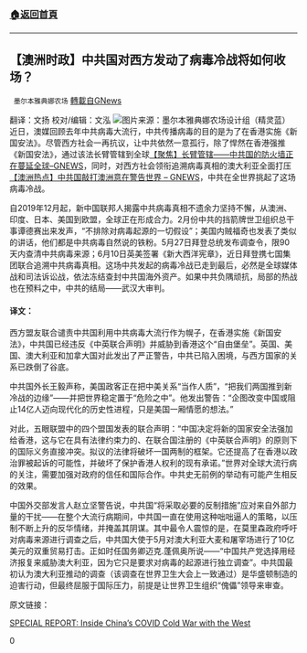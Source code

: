 ###  [:house:返回首頁](https://github.com/ourhimalayas/txt)
---

## 【澳洲时政】中共国对西方发动了病毒冷战将如何收场？
` 墨尔本雅典娜农场` [轉載自GNews](https://gnews.org/zh-hans/1326178/)

翻译：文扬
校对/编辑：文泓
![]()![](https://gnews-media-offload.s3.amazonaws.com/wp-content/uploads/2021/06/16024204/image001-33.png)图片来源：墨尔本雅典娜农场设计组（精灵蓝）
近日，澳媒回顾去年中共病毒大流行，中共传播病毒的目的是为了在香港实施《新国安法》。尽管西方社会一再抗议，让中共依然一意孤行，除了悍然在香港强推《新国安法》，通过该法长臂管辖到全球[【聚焦】长臂管辖——中共国的防火墙正在蔓延全球–GNEWS](https://gnews.org/zh-hans/1307049/)，同时，对西方社会领衔追溯病毒真相的澳大利亚全面打压[【澳洲热点】中共国敲打澳洲意在警告世界 – GNEWS](https://gnews.org/zh-hans/1290907/)，中共在全世界挑起了这场病毒冷战。

自2019年12月起，新中国联邦人揭露中共病毒真相不遗余力坚持不懈，从澳洲、印度、日本、美国到欧盟，全球正在形成合力。2月份中共的挡箭牌世卫组织总干事谭德赛出来发声，“不排除对病毒起源的一切假设”；美国内贼福奇也发表了类似的讲话，他们都是中共病毒自然说的铁粉。5月27日拜登总统发布调查令，限90天内查清中共病毒来源；6月10日英美签署《新大西洋宪章》，近日拜登携七国集团联合追溯中共病毒真相。这场中共发起的病毒冷战已走到最后，必然是全球媒体战和司法诉讼战，依法冻结查封中共国海外资产。如果中共负隅顽抗，局部的热战也在预料之中，中共的结局——武汉大审判。

#### 译文：

西方盟友联合谴责中共国利用中共病毒大流行作为幌子，在香港实施《新国安法》，中共国已经违反《中英联合声明》并威胁到香港这个“自由堡垒”。英国、美国、澳大利亚和加拿大国对此发出了严正警告，中共已陷入困境，与西方国家的关系已跌倒了谷底。

中共国外长王毅声称，美国政客正在把中美关系“当作人质”，“把我们两国推到新冷战的边缘”——并把世界稳定置于“危险之中”。他发出警告：“企图改变中国或阻止14亿人迈向现代化的历史性进程，只是美国一厢情愿的想法。”

对此，五眼联盟中的四个盟国发表的联合声明：“中国决定将新的国家安全法强加给香港，这与它在具有法律约束力的、在联合国注册的《中英联合声明》的原则下的国际义务直接冲突。拟议的法律将破坏一国两制的框架。它还提高了在香港以政治罪被起诉的可能性，并破坏了保护香港人权利的现有承诺。”世界对全球大流行病的关注，需要加强对政府的信任和国际合作。中共史无前例的举动有可能产生相反的效果。

中国外交部发言人赵立坚警告说，中共国“将采取必要的反制措施”应对来自外部力量的干扰——在整个大流行病期间，中共国一直在使用这种咄咄逼人的策略，以压制不断上升的反华情绪，并掩盖其阴谋。其中最令人震惊的是，在莫里森政府呼吁对病毒来源进行调查之后，中共国大使于5月对澳大利亚大麦和屠宰场进行了10亿美元的双重贸易打击。正如时任国务卿迈克.蓬佩奥所说——“中国共产党选择用经济报复来威胁澳大利亚，因为它只是要求对病毒的起源进行独立调查”。中共国最初认为澳大利亚推动的调查（该调查在世界卫生大会上一致通过）是华盛顿制造的迫害行动，但最终屈服于国际压力，前提是让世界卫生组织“傀儡”领导来审查。

原文链接：

[SPECIAL REPORT: Inside China’s COVID Cold War with the West](https://www.skynews.com.au/details/_6160192965001)

0
